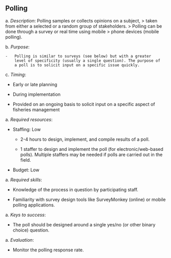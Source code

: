 ## Polling

a.  *Description*: Polling samples or collects opinions on a subject,
    > taken from either a selected or a random group of stakeholders.
    > Polling can be done through a survey or real time using mobile
    > phone devices (mobile polling).

b.  *Purpose*:

    -   Polling is similar to surveys (see below) but with a greater
        level of specificity (usually a single question). The purpose of
        a poll is to solicit input on a specific issue quickly.

c.  *Timing*:

-   Early or late planning

-   During implementation

-   Provided on an ongoing basis to solicit input on a specific aspect
    of fisheries management

a.  *Required resources*:

-   Staffing: Low

    -   2-4 hours to design, implement, and compile results of a poll.

    -   1 staffer to design and implement the poll (for
        electronic/web-based polls). Multiple staffers may be needed if
        polls are carried out in the field.

-   Budget: Low

a.  *Required skills*:

-   Knowledge of the process in question by participating staff.

-   Familiarity with survey design tools like SurveyMonkey (online) or
    mobile polling applications.

a.  *Keys to success*:

-   The poll should be designed around a single yes/no (or other
    binary choice) question.

a.  *Evaluation*:

-   Monitor the polling response rate.